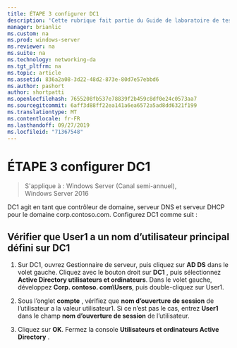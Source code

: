 ```yaml
---
title: ÉTAPE 3 configurer DC1
description: 'Cette rubrique fait partie du Guide de laboratoire de test : illustrer DirectAccess avec l’authentification par mot de passe à usage unique et RSA SecurID pour Windows Server 2016'
manager: brianlic
ms.custom: na
ms.prod: windows-server
ms.reviewer: na
ms.suite: na
ms.technology: networking-da
ms.tgt_pltfrm: na
ms.topic: article
ms.assetid: 836a2a08-3d22-48d2-873e-80d7e57ebbd6
ms.author: pashort
author: shortpatti
ms.openlocfilehash: 7655208fb537e78839f2b459c8df0e24c0573aa7
ms.sourcegitcommit: 6aff3d88ff22ea141a6ea6572a5ad8dd6321f199
ms.translationtype: MT
ms.contentlocale: fr-FR
ms.lasthandoff: 09/27/2019
ms.locfileid: "71367548"
---
```

# <a name="step-3-configure-dc1"></a>ÉTAPE 3 configurer DC1

>S'applique à : Windows Server (Canal semi-annuel), Windows Server 2016

DC1 agit en tant que contrôleur de domaine, serveur DNS et serveur DHCP pour le domaine corp.contoso.com. Configurez DC1 comme suit :  
  
## <a name="verify-user1-has-a-user-principal-name-defined-on-dc1"></a>Vérifier que User1 a un nom d’utilisateur principal défini sur DC1  
  
1.  Sur DC1, ouvrez Gestionnaire de serveur, puis cliquez sur **AD DS** dans le volet gauche. Cliquez avec le bouton droit sur **DC1** , puis sélectionnez **Active Directory utilisateurs et ordinateurs**. Dans le volet gauche, développez **Corp. contoso. com\Users**, puis double-cliquez sur User1.  
  
2.  Sous l’onglet **compte** , vérifiez que **nom d’ouverture de session** de l’utilisateur a la valeur utilisateur1. Si ce n’est pas le cas, entrez **User1** dans le champ **nom d’ouverture de session** de l’utilisateur.  
  
3.  Cliquez sur **OK**. Fermez la console **Utilisateurs et ordinateurs Active Directory** .  
  


